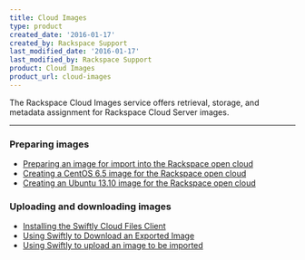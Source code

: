 ```yaml
---
title: Cloud Images
type: product
created_date: '2016-01-17'
created_by: Rackspace Support
last_modified_date: '2016-01-17'
last_modified_by: Rackspace Support
product: Cloud Images
product_url: cloud-images
---
```


<p class="lead" markdown="1">The Rackspace Cloud Images service offers retrieval, storage, and metadata assignment for Rackspace Cloud Server images.</p>

<hr />

###  Preparing images

- [Preparing an image for import into the Rackspace open cloud](/how-to/preparing-an-image-for-import-into-the-rackspace-opencloud)
- [Creating a CentOS 6.5 image for the Rackspace open cloud](/how-to/creating-a-centos-65-image-for-the-rackspace-open-cloud)
- [Creating an Ubuntu 13.10 image for the Rackspace open cloud](/how-to/creating-an-ubuntu-1310-image-for-the-rackspace-open-cloud)

###  Uploading and downloading images

- [Installing the Swiftly Cloud Files Client](/how-to/install-the-swiftly-client-for-cloud-files)
- [Using Swiftly to Download an Exported Image](/how-to/use-swiftly-to-download-an-exported-image)
- [Using Swiftly to upload an image to be imported](/how-to/use-swiftly-to-upload-an-image)
